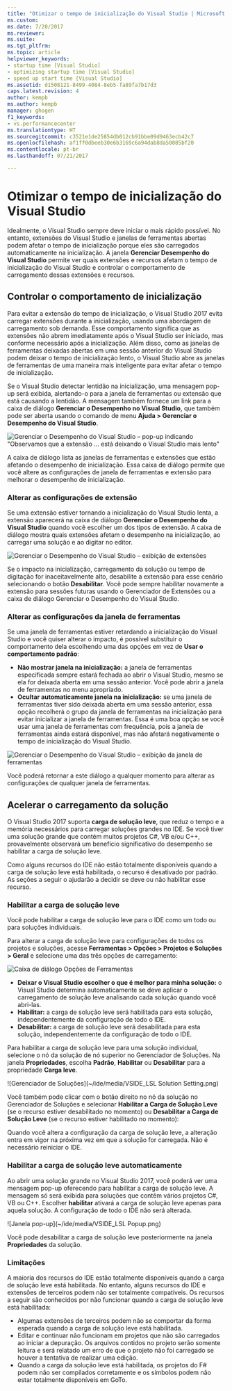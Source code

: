 ```yaml
---
title: "Otimizar o tempo de inicialização do Visual Studio | Microsoft Docs"
ms.custom: 
ms.date: 7/20/2017
ms.reviewer: 
ms.suite: 
ms.tgt_pltfrm: 
ms.topic: article
helpviewer_keywords:
- startup time [Visual Studio]
- optimizing startup time [Visual Studio]
- speed up start time [Visual Studio]
ms.assetid: d1508121-8499-4084-8eb5-fa89fa7b17d3
caps.latest.revision: 4
author: kempb
ms.author: kempb
manager: ghogen
f1_keywords:
- vs.performancecenter
ms.translationtype: HT
ms.sourcegitcommit: c3521e1de25854db012cb91bbe09d9463ecb42c7
ms.openlocfilehash: af1ff0dbeeb30e6b3169c6a94dab8da50085bf20
ms.contentlocale: pt-br
ms.lasthandoff: 07/21/2017

---
```


# <a name="optimize-visual-studio-startup-time"></a>Otimizar o tempo de inicialização do Visual Studio
Idealmente, o Visual Studio sempre deve iniciar o mais rápido possível. No entanto, extensões do Visual Studio e janelas de ferramentas abertas podem afetar o tempo de inicialização porque eles são carregados automaticamente na inicialização. A janela **Gerenciar Desempenho do Visual Studio** permite ver quais extensões e recursos afetam o tempo de inicialização do Visual Studio e controlar o comportamento de carregamento dessas extensões e recursos.

## <a name="control-startup-behavior"></a>Controlar o comportamento de inicialização

Para evitar a extensão do tempo de inicialização, o Visual Studio 2017 evita carregar extensões durante a inicialização, usando uma abordagem de carregamento sob demanda. Esse comportamento significa que as extensões não abrem imediatamente após o Visual Studio ser iniciado, mas conforme necessário após a inicialização. Além disso, como as janelas de ferramentas deixadas abertas em uma sessão anterior do Visual Studio podem deixar o tempo de inicialização lento, o Visual Studio abre as janelas de ferramentas de uma maneira mais inteligente para evitar afetar o tempo de inicialização.

Se o Visual Studio detectar lentidão na inicialização, uma mensagem pop-up será exibida, alertando-o para a janela de ferramentas ou extensão que está causando a lentidão. A mensagem também fornece um link para a caixa de diálogo **Gerenciar o Desempenho no Visual Studio**, que também pode ser aberta usando o comando de menu **Ajuda > Gerenciar o Desempenho do Visual Studio**.

![Gerenciar o Desempenho do Visual Studio – pop-up indicando "Observamos que a extensão ... está deixando o Visual Studio mais lento"](~/ide/media/vside_perfdialog_popup.PNG)

A caixa de diálogo lista as janelas de ferramentas e extensões que estão afetando o desempenho de inicialização. Essa caixa de diálogo permite que você altere as configurações de janela de ferramentas e extensão para melhorar o desempenho de inicialização.

### <a name="change-extension-settings"></a>Alterar as configurações de extensão

Se uma extensão estiver tornando a inicialização do Visual Studio lenta, a extensão aparecerá na caixa de diálogo **Gerenciar o Desempenho do Visual Studio** quando você escolher um dos tipos de extensão. A caixa de diálogo mostra quais extensões afetam o desempenho na inicialização, ao carregar uma solução e ao digitar no editor.

![Gerenciar o Desempenho do Visual Studio – exibição de extensões](~/ide/media/vside_perfdialog_extensions.PNG)

Se o impacto na inicialização, carregamento da solução ou tempo de digitação for inaceitavelmente alto, desabilite a extensão para esse cenário selecionando o botão **Desabilitar**. Você pode sempre habilitar novamente a extensão para sessões futuras usando o Gerenciador de Extensões ou a caixa de diálogo Gerenciar o Desempenho do Visual Studio.

### <a name="change-tool-window-settings"></a>Alterar as configurações da janela de ferramentas

Se uma janela de ferramentas estiver retardando a inicialização do Visual Studio e você quiser alterar o impacto, é possível substituir o comportamento dela escolhendo uma das opções em vez de **Usar o comportamento padrão**:

- **Não mostrar janela na inicialização:** a janela de ferramentas especificada sempre estará fechada ao abrir o Visual Studio, mesmo se ela for deixada aberta em uma sessão anterior. Você pode abrir a janela de ferramentas no menu apropriado.
- **Ocultar automaticamente janela na inicialização:** se uma janela de ferramentas tiver sido deixada aberta em uma sessão anterior, essa opção recolherá o grupo da janela de ferramentas na inicialização para evitar inicializar a janela de ferramentas. Essa é uma boa opção se você usar uma janela de ferramentas com frequência, pois a janela de ferramentas ainda estará disponível, mas não afetará negativamente o tempo de inicialização do Visual Studio.

![Gerenciar o Desempenho do Visual Studio – exibição da janela de ferramentas](~/ide/media/vside_perfdialog_toolwindows.PNG)

Você poderá retornar a este diálogo a qualquer momento para alterar as configurações de qualquer janela de ferramentas.

## <a name="speed-up-solution-load"></a>Acelerar o carregamento da solução

O Visual Studio 2017 suporta **carga de solução leve**, que reduz o tempo e a memória necessários para carregar soluções grandes no IDE. Se você tiver uma solução grande que contém muitos projetos C#, VB e/ou C++, provavelmente observará um benefício significativo do desempenho se habilitar a carga de solução leve.

Como alguns recursos do IDE não estão totalmente disponíveis quando a carga de solução leve está habilitada, o recurso é desativado por padrão. As seções a seguir o ajudarão a decidir se deve ou não habilitar esse recurso.

### <a name="enable-lightweight-solution-load"></a>Habilitar a carga de solução leve

Você pode habilitar a carga de solução leve para o IDE como um todo ou para soluções individuais.

Para alterar a carga de solução leve para configurações de todos os projetos e soluções, acesse **Ferramentas > Opções > Projetos e Soluções > Geral** e selecione uma das três opções de carregamento:

![Caixa de diálogo Opções de Ferramentas](~/ide/media/VSIDE_LightweightSolutionLoad.png)

- **Deixar o Visual Studio escolher o que é melhor para minha solução:** o Visual Studio determina automaticamente se deve aplicar o carregamento de solução leve analisando cada solução quando você abri-las. 
- **Habilitar:** a carga de solução leve será habilitada para esta solução, independentemente da configuração de todo o IDE.
- **Desabilitar:** a carga de solução leve será desabilitada para esta solução, independentemente da configuração de todo o IDE.

Para habilitar a carga de solução leve para uma solução individual, selecione o nó da solução de nó superior no Gerenciador de Soluções. Na janela **Propriedades**, escolha **Padrão**, **Habilitar** ou **Desabilitar** para a propriedade **Carga leve**.

![Gerenciador de Soluções](~/ide/media/VSIDE_LSL Solution Setting.png)

Você também pode clicar com o botão direito no nó da solução no Gerenciador de Soluções e selecionar **Habilitar a Carga de Solução Leve** (se o recurso estiver desabilitado no momento) ou **Desabilitar a Carga de Solução Leve** (se o recurso estiver habilitado no momento):

Quando você altera a configuração da carga de solução leve, a alteração entra em vigor na próxima vez em que a solução for carregada. Não é necessário reiniciar o IDE.

### <a name="automatically-enable-lightweight-solution-load"></a>Habilitar a carga de solução leve automaticamente

Ao abrir uma solução grande no Visual Studio 2017, você poderá ver uma mensagem pop-up oferecendo para habilitar a carga de solução leve. A mensagem só será exibida para soluções que contêm vários projetos C#, VB ou C++. Escolher **habilitar** ativará a carga de solução leve apenas para aquela solução. A configuração de todo o IDE não será alterada.

![Janela pop-up](~/ide/media/VSIDE_LSL Popup.png)

Você pode desabilitar a carga de solução leve posteriormente na janela **Propriedades** da solução.

### <a name="limitations"></a>Limitações

A maioria dos recursos do IDE estão totalmente disponíveis quando a carga de solução leve está habilitada. No entanto, alguns recursos do IDE e extensões de terceiros podem não ser totalmente compatíveis.  Os recursos a seguir são conhecidos por não funcionar quando a carga de solução leve está habilitada:

- Algumas extensões de terceiros podem não se comportar da forma esperada quando a carga de solução leve está habilitada.
- Editar e continuar não funcionam em projetos que não são carregados ao iniciar a depuração. Os arquivos contidos no projeto serão somente leitura e será relatado um erro de que o projeto não foi carregado se houver a tentativa de realizar uma edição.
- Quando a carga da solução leve está habilitada, os projetos do F# podem não ser compilados corretamente e os símbolos podem não estar totalmente disponíveis em GoTo.

